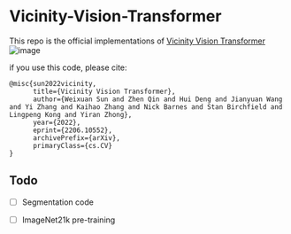 # Vicinity-Vision-Transformer

This repo is the official implementations of [Vicinity Vision Transformer](https://arxiv.org/abs/2206.10552)
![image](https://user-images.githubusercontent.com/13931546/174962070-c5bff58d-82ba-41e4-98a0-1b75893e526a.png)


if you use this code, please cite:

```
@misc{sun2022vicinity,
      title={Vicinity Vision Transformer}, 
      author={Weixuan Sun and Zhen Qin and Hui Deng and Jianyuan Wang and Yi Zhang and Kaihao Zhang and Nick Barnes and Stan Birchfield and Lingpeng Kong and Yiran Zhong},
      year={2022},
      eprint={2206.10552},
      archivePrefix={arXiv},
      primaryClass={cs.CV}
}
```

## Todo
- [ ] Segmentation code
- [ ] ImageNet21k pre-training



